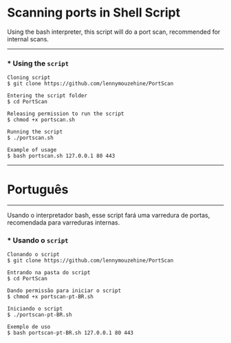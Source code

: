 # Scanning ports in Shell Script
Using the bash interpreter, this script will do a port scan, recommended for internal scans.

***

### * Using the `script`

```
Cloning script
$ git clone https://github.com/lennymouzehine/PortScan

Entering the script folder
$ cd PortScan

Releasing permission to run the script
$ chmod +x portscan.sh

Running the script
$ ./portscan.sh

Example of usage
$ bash portscan.sh 127.0.0.1 80 443
```

***
# Português
***
Usando o interpretador bash, esse script fará uma varredura de portas, recomendada para varreduras internas.

### * Usando o `script`

```
Clonando o script
$ git clone https://github.com/lennymouzehine/PortScan

Entrando na pasta do script
$ cd PortScan

Dando permissão para iniciar o script
$ chmod +x portscan-pt-BR.sh

Iniciando o script
$ ./portscan-pt-BR.sh

Exemplo de uso
$ bash portscan-pt-BR.sh 127.0.0.1 80 443
```

